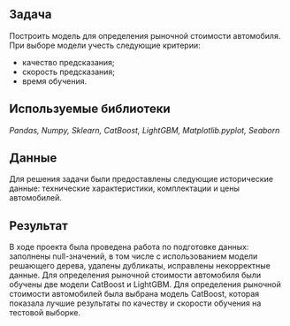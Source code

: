 ## Задача

Построить модель для определения рыночной стоимости автомобиля. 
При выборе модели учесть следующие критерии:
- качество предсказания;
- скорость предсказания;
- время обучения.

## Используемые библиотеки
*Pandas, Numpy, Sklearn, CatBoost, LightGBM, Matplotlib.pyplot, Seaborn*

## Данные

Для решения задачи были предоставлены следующие исторические данные: технические характеристики, комплектации и цены автомобилей.

## Результат

В ходе проекта была проведена работа по подготовке данных: заполнены null-значений, в том числе с использованием модели решающего дерева, удалены дубликаты, исправлены некорректные данные. Для определения рыночной стоимости автомобиля были обучены две модели CatBoost и LightGBM. 
Для определения рыночной стоимости автомобилей была выбрана модель CatBoost, которая показала лучшие результаты по качеству и скорости обучения на тестовой выборке.